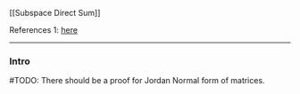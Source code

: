 [[Subspace Direct Sum]]

References 1: [here](https://www.maths.tcd.ie/~vdots/teaching/files/MA1111+1212-0809/113jord.pdf)


---
### **Intro**

#TODO: There should be a proof for Jordan Normal form of matrices.


